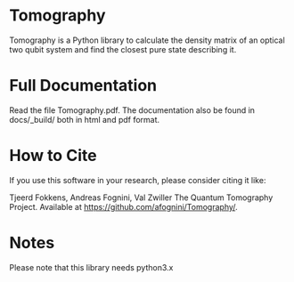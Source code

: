 # Tomography

Tomography is a Python library to calculate the density matrix of an optical two qubit system and find the closest pure state describing it.


# Full Documentation

Read the file Tomography.pdf. The documentation also be found in docs/_build/ both in html and pdf format. 

# How to Cite

If you use this software in your research, please consider citing it like:

Tjeerd Fokkens, Andreas Fognini, Val Zwiller The Quantum Tomography Project. Available at https://github.com/afognini/Tomography/.

# Notes

Please note that this library needs python3.x
